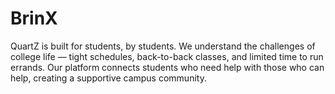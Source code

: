# BrinX 
QuartZ is built for students, by students. We understand the challenges of college life — tight schedules, back-to-back classes, and limited time to run errands. Our platform connects students who need help with those who can help, creating a supportive campus community.
